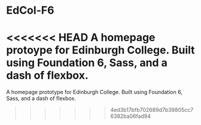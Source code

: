 # EdCol-F6
<<<<<<< HEAD
A homepage protoype for Edinburgh College. Built using Foundation 6, Sass, and a dash of flexbox.
=======
A homepage prototype for Edinburgh College. Built using Foundation 6, Sass, and a dash of flexbox.
>>>>>>> 4ed3b17bfb702689d7b39805cc76382ba06fad94
